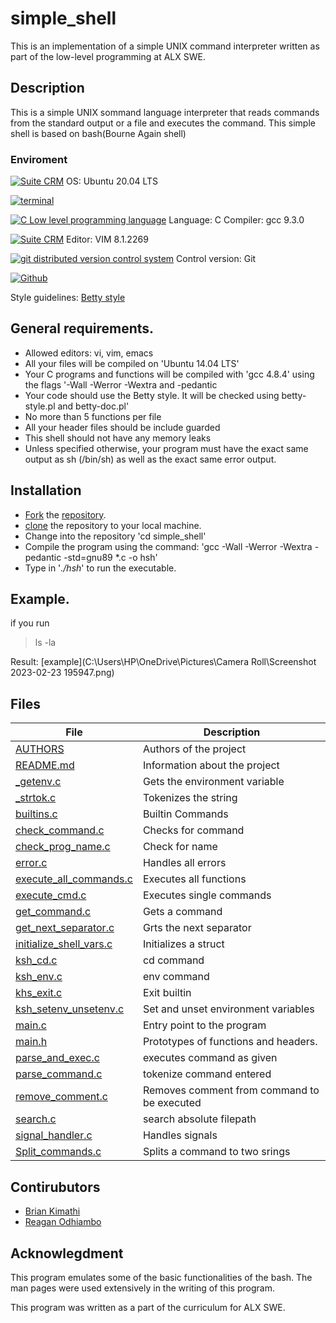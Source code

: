 
# simple_shell
This is an implementation of a simple UNIX command interpreter written as part of the low-level programming at ALX SWE.

## Description

This is a simple UNIX sommand language interpreter that reads commands from the standard output or a file and executes the command. This simple shell is based on bash(Bourne Again shell)


### Enviroment

<!-- ubuntu -->
<a href="https://ubuntu.com/" target="_blank"> <img height="" src="https://img.shields.io/static/v1?label=&message=Ubuntu&color=E95420&logo=Ubuntu&logoColor=E95420&labelColor=2F333A" alt="Suite CRM"></a> OS: Ubuntu 20.04 LTS
<!-- bash -->
<a href="https://www.gnu.org/software/bash/" target="_blank"> <img height="" src="https://img.shields.io/static/v1?label=&message=GNU%20Bash&color=4EAA25&logo=GNU%20Bash&logoColor=4EAA25&labelColor=2F333A" alt="terminal"></a>
<!-- c -->
<a href="https://www.cprogramming.com/" target="_blank"><img src="https://img.shields.io/static/v1?label=&message=C%20Language&color=5C6BC0&logo=c&logoColor=A8B9CC&labelColor=2F333A" alt="C Low level programming language"></a> Language: C
Compiler: gcc 9.3.0
<!-- vim -->
<a href="https://www.vim.org/" target="_blank"> <img height="" src="https://img.shields.io/static/v1?label=&message=Vim&color=019733&logo=Vim&logoColor=019733&labelColor=2F333A" alt="Suite CRM"></a> Editor: VIM 8.1.2269
<!-- git -->
<a href="https://git-scm.com/" target="_blank"> <img height="" src="https://img.shields.io/static/v1?label=&message=Git&color=F05032&logo=Git&logoColor=F05032&labelColor=2F333A" alt="git distributed version control system"></a> Control version: Git
<!-- github -->
<a href="https://github.com" target="_blank"> <img height="" src="https://img.shields.io/static/v1?label=&message=GitHub&color=181717&logo=GitHub&logoColor=f2f2f2&labelColor=2F333A" alt="Github"></a>

Style guidelines: [Betty style](https://github.com/holbertonschool/Betty/wiki)

## General requirements.

* Allowed editors: vi, vim, emacs
* All your files will be compiled on 'Ubuntu 14.04 LTS'
* Your C programs and functions will be compiled with 'gcc 4.8.4' using the flags '-Wall -Werror -Wextra and -pedantic
* Your code should use the Betty style. It will be checked using betty-style.pl and betty-doc.pl'
* No more than 5 functions per file
* All your header files should be include guarded
* This shell should not have any memory leaks
* Unless specified otherwise, your program must have the exact same output as sh (/bin/sh) as well as the exact same error output.

## Installation

* [Fork](https://docs.github.com/en/get-started/quickstart/fork-a-repo) the [repository](https://github.com/thatboyreegan/simple_shell).
* [clone](https://docs.github.com/en/repositories/creating-and-managing-repositories/cloning-a-repository) the repository to your local machine.
* Change into the repository 'cd simple_shell'
* Compile the program using the command: 'gcc -Wall -Werror -Wextra -pedantic -std=gnu89 *.c -o hsh'
* Type in '_./hsh_' to run the executable.


## Example.

if you run 
> ls -la

Result:
[example](C:\Users\HP\OneDrive\Pictures\Camera Roll\Screenshot 2023-02-23 195947.png)


## Files
|File|Description|
|---|---|
|[AUTHORS](https://github.com/thatboyreegan/simple_shell/blob/main/AUTHORS)|Authors of the project|
|[README.md](https://github.com/thatboyreegan/simple_shell/blob/main/README.md)|Information about the project|
|[_getenv.c](https://github.com/thatboyreegan/simple_shell/blob/main/_getenv.c)|Gets the environment variable|
|[_strtok.c](https://github.com/thatboyreegan/simple_shell/blob/main/_strtok.c)|Tokenizes the string|
|[builtins.c](https://github.com/thatboyreegan/simple_shell/blob/main/builtins.c)|Builtin Commands|
|[check_command.c](https://github.com/thatboyreegan/simple_shell/blob/main/check_command.c)|Checks for command|
|[check_prog_name.c](https://github.com/thatboyreegan/simple_shell/blob/main/check_prog_name.c)|Check for name|
|[error.c](https://github.com/thatboyreegan/simple_shell/blob/main/error.c)|Handles all errors|
|[execute_all_commands.c](https://github.com/thatboyreegan/simple_shell/blob/main/execute_all_commands.c)|Executes all functions|
|[execute_cmd.c](https://github.com/thatboyreegan/simple_shell/blob/main/execute_cmd.c)|Executes single commands |
|[get_command.c](https://github.com/thatboyreegan/simple_shell/blob/main/get_command.c)| Gets a command|
|[get_next_separator.c](https://github.com/thatboyreegan/simple_shell/blob/main/get_next_separator.c)|Grts the next separator|
|[initialize_shell_vars.c](https://github.com/thatboyreegan/simple_shell/blob/main/initialize_shell_vars.c)|Initializes a struct|
|[ksh_cd.c](https://github.com/thatboyreegan/simple_shell/blob/main/ksh_cd.c)| cd command|
|[ksh_env.c](https://github.com/thatboyreegan/simple_shell/blob/main/ksh_env.c)|env command|
|[khs_exit.c](https://github.com/thatboyreegan/simple_shell/blob/main/ksh_exit.c)|Exit builtin|
|[ksh_setenv_unsetenv.c](https://github.com/thatboyreegan/simple_shell/blob/main/ksh_setenv_unsetenv.c)|Set and unset environment variables|
|[main.c](https://github.com/thatboyreegan/simple_shell/blob/main/main.c)|Entry point to the program|
|[main.h](https://github.com/thatboyreegan/simple_shell/blob/main/main.h)|Prototypes of functions and headers.|
|[parse_and_exec.c](https://github.com/thatboyreegan/simple_shell/blob/main/parse_and_exec.c)|executes command as given|
|[parse_command.c](https://github.com/thatboyreegan/simple_shell/blob/main/parse_command.c)|tokenize command entered|
|[remove_comment.c](https://github.com/thatboyreegan/simple_shell/blob/main/remove_comment.c)|Removes comment from command to be executed|
|[search.c](https://github.com/thatboyreegan/simple_shell/blob/main/search.c)|search absolute filepath|
|[signal_handler.c](https://github.com/thatboyreegan/simple_shell/blob/main/signal_handler.c)|Handles signals|
|[Split_commands.c](https://github.com/thatboyreegan/simple_shell/blob/main/split_commands.c)|Splits a command to two srings|



## Contirubutors
* [Brian Kimathi](https://github.com/bryokim)
* [Reagan Odhiambo](https://github.com/thatboyreegan)

## Acknowlegdment

This program emulates some of the basic functionalities of the bash. The man pages were used extensively in the writing of this program.

This program was written as a part of the curriculum for ALX SWE. 